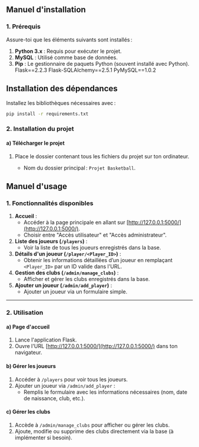 ## **Manuel d'installation**

### **1. Prérequis**

Assure-toi que les éléments suivants sont installés :

1. **Python 3.x** : Requis pour exécuter le projet.
2. **MySQL** : Utilisé comme base de données.
3. **Pip** : Le gestionnaire de paquets Python (souvent installé avec Python).
   Flask==2.2.3
   Flask-SQLAlchemy==2.5.1
   PyMySQL==1.0.2

## Installation des dépendances

Installez les bibliothèques nécessaires avec :

```bash
pip install -r requirements.txt
```

### **2. Installation du projet**

#### a) **Télécharger le projet**

1. Place le dossier contenant tous les fichiers du projet sur ton ordinateur.

   * Nom du dossier principal : `Projet Basketball`.

## **Manuel d'usage**

### **1. Fonctionnalités disponibles**

1. **Accueil** :
   * Accéder à la page principale en allant sur [http://127.0.0.1:5000/](http://127.0.0.1:5000/).
   * Choisir entre "Accès utilisateur" et "Accès administrateur".
2. **Liste des joueurs (`/players`)** :
   * Voir la liste de tous les joueurs enregistrés dans la base.
3. **Détails d'un joueur (`/player/<Player_ID>`)** :
   * Obtenir les informations détaillées d’un joueur en remplaçant `<Player_ID>` par un ID valide dans l'URL.
4. **Gestion des clubs (`/admin/manage_clubs`)** :
   * Afficher et gérer les clubs enregistrés dans la base.
5. **Ajouter un joueur (`/admin/add_player`)** :
   * Ajouter un joueur via un formulaire simple.

---

### **2. Utilisation**

#### **a) Page d'accueil**

1. Lance l'application Flask.
2. Ouvre l'URL [http://127.0.0.1:5000/](http://127.0.0.1:5000/) dans ton navigateur.

#### **b) Gérer les joueurs**

1. Accéder à `/players` pour voir tous les joueurs.
2. Ajouter un joueur via `/admin/add_player` :
   * Remplis le formulaire avec les informations nécessaires (nom, date de naissance, club, etc.).

#### **c) Gérer les clubs**

1. Accède à `/admin/manage_clubs` pour afficher ou gérer les clubs.
2. Ajoute, modifie ou supprime des clubs directement via la base (à implémenter si besoin).
